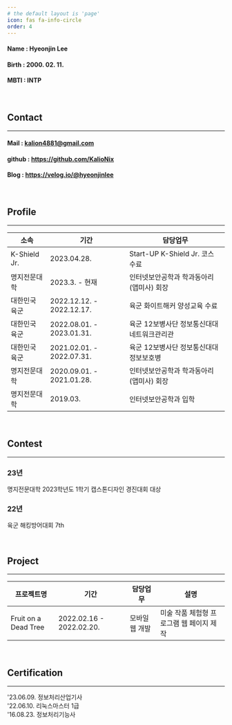```yaml
---
# the default layout is 'page'
icon: fas fa-info-circle
order: 4
---
```


#### **Name** : Hyeonjin Lee

#### **Birth** : 2000. 02. 11.

#### **MBTI** : INTP

<br>

## **Contact**

---

#### Mail : kalion4881@gmail.com

#### github : https://github.com/KalioNix

#### Blog : https://velog.io/@hyeonjinlee

<br>

## **Profile**

---

| <center>소속</center> | <center>기간</center>     | <center>담당업무</center>                   |
| :-------------------- | :------------------------ | :------------------------------------------ |
| K-Shield Jr.          | 2023.04.28.               | Start-UP K-Shield Jr. 코스 수료             |
| 명지전문대학          | 2023.3. - 현재            | 인터넷보안공학과 학과동아리(앱미사) 회장    |
| 대한민국 육군         | 2022.12.12. - 2022.12.17. | 육군 화이트해커 양성교육 수료               |
| 대한민국 육군         | 2022.08.01. - 2023.01.31. | 육군 12보병사단 정보통신대대 네트워크관리관 |
| 대한민국 육군         | 2021.02.01. - 2022.07.31. | 육군 12보병사단 정보통신대대 정보보호병     |
| 명지전문대학          | 2020.09.01. - 2021.01.28. | 인터넷보안공학과 학과동아리(앱미사) 회장    |
| 명지전문대학          | 2019.03.                  | 인터넷보안공학과 입학                       |



<br>

## **Contest**

---

### 23년

명지전문대학 2023학년도 1학기 캡스톤디자인 경진대회 대상



### 22년

육군 해킹방어대회 7th

<br>

## **Project**

---

| <center>프로젝트명</center> | <center>기간</center>    | <center>담당업무</center> | <center>설명</center>                    |
| :-------------------------- | :----------------------- | :------------------------ | :--------------------------------------- |
| Fruit on a Dead Tree        | 2022.02.16 - 2022.02.20. | 모바일 웹 개발            | 미술 작품 체험형 프로그램 웹 페이지 제작 |

<br>

## **Certification**

---

'23.06.09. 정보처리산업기사<br>
'22.06.10. 리눅스마스터 1급<br>
'16.08.23. 정보처리기능사<br>
